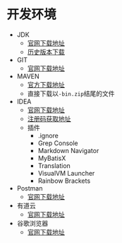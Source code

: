 # 开发环境

- JDK
  - [官网下载地址](https://www.oracle.com/technetwork/java/javase/downloads/index.html)
  - [历史版本下载](https://www.oracle.com/technetwork/java/javase/archive-139210.html)
- GIT
  - [官网下载地址](https://git-scm.com/)
- MAVEN
  - [官方下载地址](http://maven.apache.org/download.cgi)
  - 直接下载以`-bin.zip`结尾的文件
- IDEA
  - [官网下载地址](http://www.jetbrains.com/)
  - [注册码获取地址](http://idea.lanyus.com/)
  - 插件
    - .ignore
    - Grep Console
    - Markdown Navigator
    - MyBatisX
    - Translation
    - VisualVM Launcher
    - Rainbow Brackets
- Postman
  - [官网下载地址](https://www.getpostman.com/)
- 有道云
  - [官网下载地址](http://note.youdao.com/)
- 谷歌浏览器
  - [官网下载地址](https://www.google.cn/chrome/)